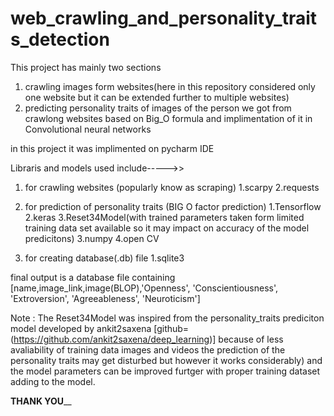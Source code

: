 # web_crawling_and_personality_traits_detection

This project has mainly two sections

1. crawling images form websites(here in this repository considered only one website but it can be extended further to multiple websites)
2. predicting personality traits of images of the person we got from crawlong websites based on Big_O formula and implimentation of it in Convolutional neural networks

in this project it was implimented on pycharm IDE

Libraris and models used include----->>

1. for crawling websites (popularly know as scraping)
  1.scarpy
  2.requests

2. for prediction of personality traits (BIG O factor prediction)
  1.Tensorflow
  2.keras
  3.Reset34Model(with trained parameters taken form limited training data set available so it may impact on accuracy of the model predicitons)
  3.numpy
  4.open CV
  
3. for creating database(.db) file
  1.sqlite3
  
  final output is a database file containing [name,image_link,image(BLOP),'Openness', \'Conscientiousness', 'Extroversion', 'Agreeableness', 'Neuroticism']


Note :
The Reset34Model was inspired from the personality_traits prediciton model developed by ankit2saxena [github=(https://github.com/ankit2saxena/deep_learning)]
because of less avaliability of training data images and videos the prediction of the personality traits may get disturbed but however it works considerably)
and the model parameters can be improved furtger with proper training dataset adding to the model.

______________________________________THANK YOU________________________________________
